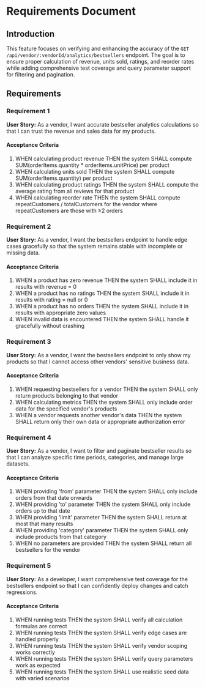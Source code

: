 # Requirements Document

## Introduction

This feature focuses on verifying and enhancing the accuracy of the `GET /api/vendor/:vendorId/analytics/bestsellers` endpoint. The goal is to ensure proper calculation of revenue, units sold, ratings, and reorder rates while adding comprehensive test coverage and query parameter support for filtering and pagination.

## Requirements

### Requirement 1

**User Story:** As a vendor, I want accurate bestseller analytics calculations so that I can trust the revenue and sales data for my products.

#### Acceptance Criteria

1. WHEN calculating product revenue THEN the system SHALL compute SUM(orderItems.quantity * orderItems.unitPrice) per product
2. WHEN calculating units sold THEN the system SHALL compute SUM(orderItems.quantity) per product
3. WHEN calculating product ratings THEN the system SHALL compute the average rating from all reviews for that product
4. WHEN calculating reorder rate THEN the system SHALL compute repeatCustomers / totalCustomers for the vendor where repeatCustomers are those with ≥2 orders

### Requirement 2

**User Story:** As a vendor, I want the bestsellers endpoint to handle edge cases gracefully so that the system remains stable with incomplete or missing data.

#### Acceptance Criteria

1. WHEN a product has zero revenue THEN the system SHALL include it in results with revenue = 0
2. WHEN a product has no ratings THEN the system SHALL include it in results with rating = null or 0
3. WHEN a product has no orders THEN the system SHALL include it in results with appropriate zero values
4. WHEN invalid data is encountered THEN the system SHALL handle it gracefully without crashing

### Requirement 3

**User Story:** As a vendor, I want the bestsellers endpoint to only show my products so that I cannot access other vendors' sensitive business data.

#### Acceptance Criteria

1. WHEN requesting bestsellers for a vendor THEN the system SHALL only return products belonging to that vendor
2. WHEN calculating metrics THEN the system SHALL only include order data for the specified vendor's products
3. WHEN a vendor requests another vendor's data THEN the system SHALL return only their own data or appropriate authorization error

### Requirement 4

**User Story:** As a vendor, I want to filter and paginate bestseller results so that I can analyze specific time periods, categories, and manage large datasets.

#### Acceptance Criteria

1. WHEN providing 'from' parameter THEN the system SHALL only include orders from that date onwards
2. WHEN providing 'to' parameter THEN the system SHALL only include orders up to that date
3. WHEN providing 'limit' parameter THEN the system SHALL return at most that many results
4. WHEN providing 'category' parameter THEN the system SHALL only include products from that category
5. WHEN no parameters are provided THEN the system SHALL return all bestsellers for the vendor

### Requirement 5

**User Story:** As a developer, I want comprehensive test coverage for the bestsellers endpoint so that I can confidently deploy changes and catch regressions.

#### Acceptance Criteria

1. WHEN running tests THEN the system SHALL verify all calculation formulas are correct
2. WHEN running tests THEN the system SHALL verify edge cases are handled properly
3. WHEN running tests THEN the system SHALL verify vendor scoping works correctly
4. WHEN running tests THEN the system SHALL verify query parameters work as expected
5. WHEN running tests THEN the system SHALL use realistic seed data with varied scenarios